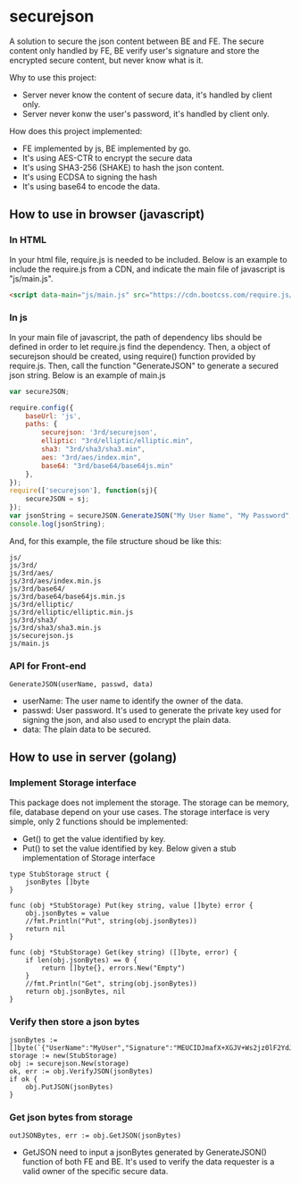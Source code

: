 # securejson
A solution to secure the json content between BE and FE. The secure content only handled by FE, BE verify user's signature and store the encrypted secure content, but never know what is it. 

Why to use this project:
- Server never know the content of secure data, it's handled by client only.
- Server never konw the user's password, it's handled by client only.

How does this project implemented:
- FE implemented by js, BE implemented by go.
- It's using AES-CTR to encrypt the secure data
- It's using SHA3-256 (SHAKE) to hash the json content.
- It's using ECDSA to signing the hash
- It's using base64 to encode the data.

## How to use in browser (javascript)

### In HTML
In your html file, require.js is needed to be included.
Below is an example to include the require.js from a CDN, and indicate the main file of javascript is "js/main.js".
```html
<script data-main="js/main.js" src="https://cdn.bootcss.com/require.js/2.3.5/require.js"></script>
```

### In js
In your main file of javascript, the path of dependency libs should be defined in order to let require.js find the dependency.
Then, a object of securejson should be created, using require() function provided by require.js.
Then, call the function "GenerateJSON" to generate a secured json string.
Below is an example of main.js
```javascript
var secureJSON;

require.config({
	baseUrl: 'js',
	paths: {
		securejson: '3rd/securejson',
		elliptic: "3rd/elliptic/elliptic.min",
		sha3: "3rd/sha3/sha3.min",
		aes: "3rd/aes/index.min",
		base64: "3rd/base64/base64js.min"
	},
});
require(['securejson'], function(sj){
	secureJSON = sj;
});
var jsonString = secureJSON.GenerateJSON("My User Name", "My Password", "My sucure data");
console.log(jsonString);
```

And, for this example, the file structure shoud be like this:
```
js/
js/3rd/
js/3rd/aes/
js/3rd/aes/index.min.js
js/3rd/base64/
js/3rd/base64/base64js.min.js
js/3rd/elliptic/
js/3rd/elliptic/elliptic.min.js
js/3rd/sha3/
js/3rd/sha3/sha3.min.js
js/securejson.js
js/main.js
```

### API for Front-end
```
GenerateJSON(userName, passwd, data)
```
- userName: The user name to identify the owner of the data.
- passwd: User password. It's used to generate the private key used for signing the json, and also used to encrypt the plain data.
- data: The plain data to be secured.

## How to use in server (golang)

### Implement Storage interface
This package does not implement the storage. The storage can be memory, file, database depend on your use cases.
The storage interface is very simple, only 2 functions should be implemented:
- Get() to get the value identified by key.
- Put() to set the value identified by key.
Below given a stub implementation of Storage interface
```golang
type StubStorage struct {
	jsonBytes []byte
}

func (obj *StubStorage) Put(key string, value []byte) error {
	obj.jsonBytes = value
	//fmt.Println("Put", string(obj.jsonBytes))
	return nil
}

func (obj *StubStorage) Get(key string) ([]byte, error) {
	if len(obj.jsonBytes) == 0 {
		return []byte{}, errors.New("Empty")
	}
	//fmt.Println("Get", string(obj.jsonBytes))
	return obj.jsonBytes, nil
}
```

### Verify then store a json bytes

```golang
jsonBytes := []byte(`{"UserName":"MyUser","Signature":"MEUCIDJmafX+XGJV+Ws2jz0lF2YdJLcrEXAw1ZBPB0/+KjJyAiEA1CR3f/pbngSl0P0mqb7McKSbveSsQ1ir5L4ulpKamuw=","EncryptedData":"F4Zw1vYy","Timestamp":"W5D07g==","PublicKey":"BCNhwc+1nmUYLSDJnacQaKQB1YyT26gdwHCZZd1iwsB14rfGvwv9fuAHjyln9Alap2Voxp/rrdiU2QvE8HuMt5s="}`)
storage := new(StubStorage)
obj := securejson.New(storage)
ok, err := obj.VerifyJSON(jsonBytes)
if ok {
	obj.PutJSON(jsonBytes)
}
```

### Get json bytes from storage
```golang
outJSONBytes, err := obj.GetJSON(jsonBytes)
```
- GetJSON need to input a jsonBytes generated by GenerateJSON() function of both FE and BE. It's used to verify the data requester is a valid owner of the specific secure data.
